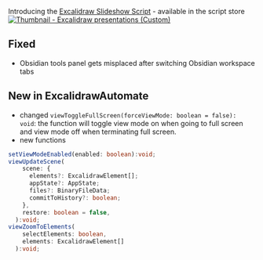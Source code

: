 
Introducing the [Excalidraw Slideshow Script](https://github.com/zsviczian/obsidian-excalidraw-plugin/blob/master/ea-scripts/Slideshow.md) - available in the script store
[![Thumbnail - Excalidraw presentations (Custom)](https://user-images.githubusercontent.com/14358394/205403915-db688250-c450-4259-a27a-d82207c86deb.png)](https://youtu.be/HhRHFhWkmCk)

## Fixed
- Obsidian tools panel gets misplaced after switching Obsidian workspace tabs

## New in ExcalidrawAutomate
- changed `viewToggleFullScreen(forceViewMode: boolean = false): void`: the function will toggle view mode on when going to full screen and view mode off when terminating full screen.
- new functions
```typescript
setViewModeEnabled(enabled: boolean):void;
viewUpdateScene(
    scene: {
      elements?: ExcalidrawElement[];
      appState?: AppState;
      files?: BinaryFileData;
      commitToHistory?: boolean;
    },
    restore: boolean = false,
  ):void;
viewZoomToElements(
    selectElements: boolean,
    elements: ExcalidrawElement[]
  ):void;
```
